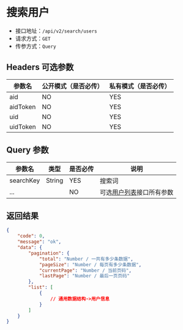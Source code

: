 # 搜索用户

- 接口地址：`/api/v2/search/users`
- 请求方式：`GET`
- 传参方式：`Query`

## Headers 可选参数

| 参数名 | 公开模式（是否必传） | 私有模式（是否必传） |
| --- | --- | --- |
| aid | NO | YES |
| aidToken | NO | YES |
| uid | NO | YES |
| uidToken | NO | YES |

## Query 参数

| 参数名 | 类型 | 是否必传 | 说明 |
| --- | --- | --- | --- |
| searchKey | String | YES | 搜索词 |
| ... |  | NO | 可选[用户列表](../user/list.md#query-参数)接口所有参数 |

## 返回结果

```json
{
    "code": 0,
    "message": "ok",
    "data": {
        "pagination": {
            "total": "Number / 一共有多少条数据",
            "pageSize": "Number / 每页有多少条数据",
            "currentPage": "Number / 当前页码",
            "lastPage": "Number / 最后一页页码"
        },
        "list": [
            {
                // 通用数据结构->用户信息
            }
        ]
    }
}
```
